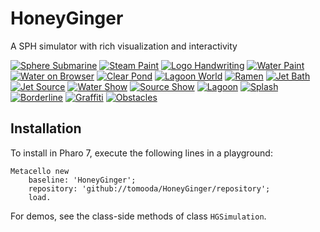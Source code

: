 # HoneyGinger
A SPH simulator with rich visualization and interactivity

[![Sphere Submarine](http://img.youtube.com/vi/jl6OSWUXh14/0.jpg)](http://www.youtube.com/watch?v=jl6OSWUXh14)
[![Steam Paint](http://img.youtube.com/vi/q8HbihRt1eE/0.jpg)](http://www.youtube.com/watch?v=q8HbihRt1eE)
[![Logo Handwriting](http://img.youtube.com/vi/N_WD5sbB6Lk/0.jpg)](http://www.youtube.com/watch?v=N_WD5sbB6Lk)
[![Water Paint](http://img.youtube.com/vi/EouCcVHH1Zk/0.jpg)](http://www.youtube.com/watch?v=EouCcVHH1Zk)
[![Water on Browser](http://img.youtube.com/vi/qcjjqwTV4PI/0.jpg)](http://www.youtube.com/watch?v=qcjjqwTV4PI)
[![Clear Pond](http://img.youtube.com/vi/C5PgQTVzWBU/0.jpg)](http://www.youtube.com/watch?v=C5PgQTVzWBU)
[![Lagoon World](http://img.youtube.com/vi/Cem1852DKpU/0.jpg)](http://www.youtube.com/watch?v=Cem1852DKpU)
[![Ramen](http://img.youtube.com/vi/6C0zRd2Ljg8/0.jpg)](http://www.youtube.com/watch?v=6C0zRd2Ljg8)
[![Jet Bath](http://img.youtube.com/vi/l51mpd_JM68/0.jpg)](http://www.youtube.com/watch?v=l51mpd_JM68)
[![Jet Source](http://img.youtube.com/vi/i40Dr482qhU/0.jpg)](http://www.youtube.com/watch?v=i40Dr482qhU)
[![Water Show](http://img.youtube.com/vi/Ng5cx4lwhp4/0.jpg)](http://www.youtube.com/watch?v=Ng5cx4lwhp4)
[![Source Show](http://img.youtube.com/vi/QhbuRYGToS8/0.jpg)](http://www.youtube.com/watch?v=QhbuRYGToS8)
[![Lagoon](http://img.youtube.com/vi/G3I8551cxMw/0.jpg)](http://www.youtube.com/watch?v=G3I8551cxMw)
[![Splash](http://img.youtube.com/vi/wSsyrGwf4zY/0.jpg)](http://www.youtube.com/watch?v=wSsyrGwf4zY)
[![Borderline](http://img.youtube.com/vi/SdVXyTKnRyc/0.jpg)](http://www.youtube.com/watch?v=SdVXyTKnRyc)
[![Graffiti](http://img.youtube.com/vi/xEUHcnFiATs/0.jpg)](http://www.youtube.com/watch?v=xEUHcnFiATs)
[![Obstacles](http://img.youtube.com/vi/j3lvhBzMLy4/0.jpg)](http://www.youtube.com/watch?v=j3lvhBzMLy4)

## Installation

To install in Pharo 7, execute the following lines in a playground:
```
Metacello new
    baseline: 'HoneyGinger';
    repository: 'github://tomooda/HoneyGinger/repository';
    load.
```
For demos, see the class-side methods of class `HGSimulation`.
